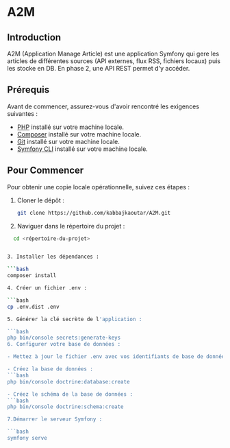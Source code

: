 # A2M

## Introduction
A2M (Application Manage Article) est une application Symfony qui gere les articles de différentes sources (API externes, flux RSS, fichiers locaux) puis les stocke en DB. En phase 2, une API REST permet d'y accéder.
## Prérequis
Avant de commencer, assurez-vous d'avoir rencontré les exigences suivantes :

- [PHP](https://www.php.net/) installé sur votre machine locale.
- [Composer](https://getcomposer.org/) installé sur votre machine locale.
- [Git](https://git-scm.com/) installé sur votre machine locale.
- [Symfony CLI](https://symfony.com/download) installé sur votre machine locale.

## Pour Commencer

Pour obtenir une copie locale opérationnelle, suivez ces étapes :

1. Cloner le dépôt :

   ```bash
   git clone https://github.com/kabbajkaoutar/A2M.git
   
2. Naviguer dans le répertoire du projet :

 ```bash
   cd <répertoire-du-projet>


3. Installer les dépendances :

 ```bash
composer install

4. Créer un fichier .env :

 ```bash
cp .env.dist .env

5. Générer la clé secrète de l'application :

```bash
php bin/console secrets:generate-keys
6. Configurer votre base de données :

- Mettez à jour le fichier .env avec vos identifiants de base de données.

- Créez la base de données :
```bash
php bin/console doctrine:database:create

- Créez le schéma de la base de données :
```bash
php bin/console doctrine:schema:create

7.Démarrer le serveur Symfony :

```bash
symfony serve
